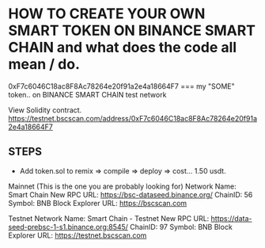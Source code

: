 # HOW TO CREATE YOUR OWN SMART TOKEN ON BINANCE SMART CHAIN and what does the code all mean / do.
0xF7c6046C18ac8F8Ac78264e20f91a2e4a18664F7 === my "SOME" token.. on BINANCE SMART CHAIN test network

View Solidity contract.
https://testnet.bscscan.com/address/0xF7c6046C18ac8F8Ac78264e20f91a2e4a18664F7

## STEPS
* Add token.sol to remix => compile => deploy => cost... 1.50 usdt.

Mainnet (This is the one you are probably looking for)
Network Name: Smart Chain
New RPC URL: https://bsc-dataseed.binance.org/
ChainID: 56
Symbol: BNB
Block Explorer URL: https://bscscan.com

Testnet
Network Name: Smart Chain - Testnet
New RPC URL: https://data-seed-prebsc-1-s1.binance.org:8545/
ChainID: 97
Symbol: BNB
Block Explorer URL: https://testnet.bscscan.com
